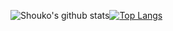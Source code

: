 

![Shouko's github stats](https://github-readme-stats.vercel.app/api?username=ShoukoNx&show_icons=true&theme=dracula)[![Top Langs](https://github-readme-stats.vercel.app/api/top-langs/?username=ShoukoNx&layout=compact)](https://github.com/anuraghazra/github-readme-stats)

<!--
**ShoukoNx/ShoukoNx** is a ✨ _special_ ✨ repository because its `README.md` (this file) appears on your GitHub profile.

Here are some ideas to get you started:

- 🔭 I’m currently working on ...
- 🌱 I’m currently learning ...
- 👯 I’m looking to collaborate on ...
- 🤔 I’m looking for help with ...
- 💬 Ask me about ...
- 📫 How to reach me: ...
- 😄 Pronouns: ...
- ⚡ Fun fact: ...
-->
